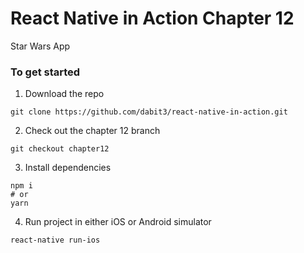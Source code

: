 # React Native in Action Chapter 12

Star Wars App

### To get started

1. Download the repo    

```
git clone https://github.com/dabit3/react-native-in-action.git
```

2. Check out the chapter 12 branch    

```
git checkout chapter12
```

3. Install dependencies    

```
npm i
# or
yarn
```

4. Run project in either iOS or Android simulator    

```
react-native run-ios
```